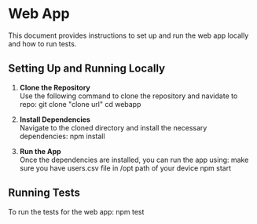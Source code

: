# Web App

This document provides instructions to set up and run the web app locally and how to run tests.

## Setting Up and Running Locally

1. **Clone the Repository**  
   Use the following command to clone the repository and navidate to repo:
    git clone "clone url"
    cd webapp

2. **Install Dependencies**  
Navigate to the cloned directory and install the necessary dependencies:
npm install

3. **Run the App**  
Once the dependencies are installed, you can run the app using:
make sure you have users.csv file in /opt path of your device
npm start

## Running Tests

To run the tests for the web app:
npm test
